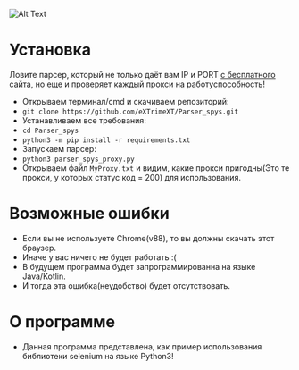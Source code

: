 ![Alt Text](https://github.com/eXTrimeXT/Parser_spys/python.png)
# Установка
Ловите парсер, который не только даёт вам IP и PORT [с бесплатного сайта](spys.one/proxies "spys.one"), но еще и проверяет каждый прокси на работуспособность!
* Открываем терминал/cmd и скачиваем репозиторий:
* ```git clone https://github.com/eXTrimeXT/Parser_spys.git``` 
* Устанавливаем все требования: 
* ```cd Parser_spys```
* ```python3 -m pip install -r requirements.txt```
* Запускаем парсер: 
* ```python3 parser_spys_proxy.py```
* Открываем файл ```MyProxy.txt``` и видим, какие прокси пригодны(Это те прокси, у которых статус код = 200) для использования.
# Возможные ошибки
* Если вы не используете Chrome(v88), то вы должны скачать этот браузер.
* Иначе у вас ничего не будет работать :(
* В будущем программа будет запрограммированна на языке Java/Kotlin.
* И тогда эта ошибка(неудобство) будет отсутствовать.
# О программе
* Данная программа представлена, как пример использования библиотеки selenium на языке Python3!
